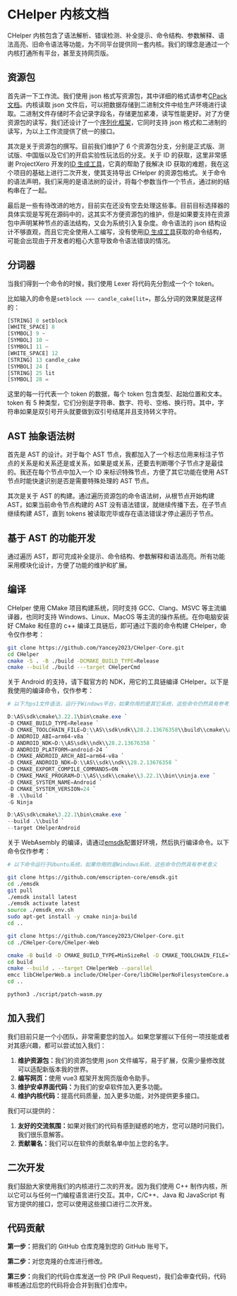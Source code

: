 # CHelper 内核文档

CHelper 内核包含了语法解析、错误检测、补全提示、命令结构、参数解释、语法高亮、旧命令语法等功能，为不同平台提供同一套内核。我们的理念是通过一个内核打通所有平台，甚至支持网页版。

## 资源包

首先讲一下工作流。我们使用 json 格式写资源包，其中详细的格式请参考[CPack 文档](../cpack/cpack)。内核读取 json 文件后，可以把数据存储到二进制文件中给生产环境进行读取。二进制文件存储时不会记录字段名，存储更加紧凑，读写性能更好。对了方便资源包的读写，我们还设计了一个[序列化框架](https://github.com/Yancey2023/serialization)，它同时支持 json 格式和二进制的读写，为以上工作流提供了统一的接口。

其次是关于资源包的撰写。目前我们维护了 6 个资源包分支，分别是正式版、测试版、中国版以及它们的开启实验性玩法后的分支。关于 ID 的获取，这里非常感谢 ProjectXero 开发的[ID 生成工具](https://github.com/XeroAlpha/caidlist)，它真的帮助了我解决 ID 获取的难题，我在这个项目的基础上进行二次开发，使其支持导出 CHelper 的资源包格式。关于命令的语法声明，我们采用的是语法树的设计，将每个参数当作一个节点，通过树的结构串在了一起。

最后是一些有待改进的地方，目前实在还没有空去处理这些事。目前目标选择器的具体实现是写死在源码中的，这其实不方便资源包的维护，但是如果要支持在资源包中声明某种节点的语法结构，又会为系统引入复杂度。命令语法的 json 结构设计不够直观，而且它完全使用人工编写，没有使用[ID 生成工具](https://github.com/XeroAlpha/caidlist)获取的命令结构，可能会出现由于开发者的粗心大意导致命令语法错误的情况。

## 分词器

当我们得到一个命令的时候，我们使用 Lexer 将代码先分割成一个个 token。

比如输入的命令是`setblock ~~~ candle_cake[lit=`，那么分词的效果就是这样的：

```js
[STRING] 0 setblock
[WHITE_SPACE] 8
[SYMBOL] 9 ~
[SYMBOL] 10 ~
[SYMBOL] 11 ~
[WHITE_SPACE] 12
[STRING] 13 candle_cake
[SYMBOL] 24 [
[STRING] 25 lit
[SYMBOL] 28 =
```

这里的每一行代表一个 token 的数据，每个 token 包含类型、起始位置和文本。token 有 5 种类型，它们分别是字符串、数字、符号、空格、换行符。其中，字符串如果是双引号开头就要做到双引号结尾并且支持转义字符。

## AST 抽象语法树

首先是 AST 的设计。对于每个 AST 节点，我都加入了一个标志位用来标注子节点的关系是和关系还是或关系，如果是或关系，还要去判断哪个子节点才是最佳的。我还在每个节点中加入一个 ID 来标识特殊节点，方便了其它功能在使用 AST 节点时能快速识别是否是需要特殊处理的 AST 节点。

其次是关于 AST 的构建。通过遍历资源包的命令语法树，从根节点开始构建 AST，如果当前命令节点构建的 AST 没有语法错误，就继续传播下去，在子节点继续构建 AST，直到 tokens 被读取完毕或存在语法错误才停止遍历子节点。

## 基于 AST 的功能开发

通过遍历 AST，即可完成补全提示、命令结构、参数解释和语法高亮。所有功能采用模块化设计，方便了功能的维护和扩展。

## 编译

CHelper 使用 CMake 项目构建系统，同时支持 GCC、Clang、MSVC 等主流编译器，也同时支持 Windows、Linux、MacOS 等主流的操作系统。在你电脑安装好 CMake 和任意的 c++ 编译工具链后，即可通过下面的命令构建 CHelper，命令仅作参考：

```bash
git clone https://github.com/Yancey2023/CHelper-Core.git
cd CHelper
cmake -S . -B ./build -DCMAKE_BUILD_TYPE=Release
cmake --build ./build ---target CHelperCmd
```

关于 Android 的支持，请下载官方的 NDK，用它的工具链编译 CHelper。以下是我使用的编译命令，仅作参考：

```ps1
# 以下为ps1文件语法，运行于Windows平台，如果你用的是其它系统，这些命令仍然具有参考意义

D:\AS\sdk\cmake\3.22.1\bin\cmake.exe `
-D CMAKE_BUILD_TYPE=Release `
-D CMAKE_TOOLCHAIN_FILE=D:\\AS\\sdk\ndk\\28.2.13676358\\build\\cmake\\android.toolchain.cmake `
-D ANDROID_ABI=arm64-v8a `
-D ANDROID_NDK=D:\\AS\sdk\\ndk\\28.2.13676358 `
-D ANDROID_PLATFORM=android-24 `
-D CMAKE_ANDROID_ARCH_ABI=arm64-v8a `
-D CMAKE_ANDROID_NDK=D:\\AS\\sdk\\ndk\\28.2.13676358 `
-D CMAKE_EXPORT_COMPILE_COMMANDS=ON `
-D CMAKE_MAKE_PROGRAM=D:\\AS\\sdk\\cmake\\3.22.1\\bin\\ninja.exe `
-D CMAKE_SYSTEM_NAME=Android `
-D CMAKE_SYSTEM_VERSION=24 `
-B .\\build `
-G Ninja

D:\AS\sdk\cmake\3.22.1\bin\cmake.exe `
--build .\\build `
--target CHelperAndroid
```

关于 WebAsembly 的编译，请通过[emsdk](https://github.com/emscripten-core/emsdk)配置好环境，然后执行编译命令。以下命令仅作参考：

```bash
# 以下命令运行于Ubuntu系统，如果你用的是Windows系统，这些命令仍然具有参考意义

git clone https://github.com/emscripten-core/emsdk.git
cd ./emsdk
git pull
./emsdk install latest
./emsdk activate latest
source ./emsdk_env.sh
sudo apt-get install -y cmake ninja-build
cd ..

git clone https://github.com/Yancey2023/CHelper-Core.git
cd ./CHelper-Core/CHelper-Web

cmake -B build -D CMAKE_BUILD_TYPE=MinSizeRel -D CMAKE_TOOLCHAIN_FILE="./emsdk/upstream/emscripten/cmake/Modules/Platform/Emscripten.cmake" -G "Ninja"
cd build
cmake --build . --target CHelperWeb --parallel
emcc libCHelperWeb.a include/CHelper-Core/libCHelperNoFilesystemCore.a include/CHelper-Core/include/fmt/libfmt.a include/CHelper-Core/include/spdlog/libspdlog.a include/CHelper-Core/include/xxHash/cmake_unofficial/libxxhash.a -Os -o libCHelperWeb.js -s FILESYSTEM=0 -s DISABLE_EXCEPTION_CATCHING=1 -s ALLOW_MEMORY_GROWTH -s ENVIRONMENT="web" -s EXPORTED_FUNCTIONS="['_init','_release','_onTextChanged','_onSelectionChanged','_getDescription','_getErrorReasons','_getSuggestionSize','_getSuggestion','_getAllSuggestions','_onSuggestionClick','_getSyntaxTokens','_malloc','_free']" -s WASM=1 -s "EXPORTED_RUNTIME_METHODS=[]"
cd ..

python3 ./script/patch-wasm.py
```

## 加入我们

我们目前只是一个小团队，非常需要您的加入。如果您掌握以下任何一项技能或者对其感兴趣，都可以尝试加入我们：

1. <b>维护资源包：</b>我们的资源包使用 json 文件编写，易于扩展，仅需少量修改就可以适配新版本我的世界。
2. <b>编写网页：</b>使用 vue3 框架开发网页版命令助手。
3. <b>维护安卓界面代码：</b>为我们的安卓软件加入更多功能。
4. <b>维护内核代码：</b>提高代码质量，加入更多功能，对外提供更多接口。

我们可以提供的：

1. <b>友好的交流氛围：</b>如果对我们的代码有感到疑惑的地方，您可以随时问我们，我们很乐意解答。
2. <b>贡献署名：</b>我们可以在软件的贡献名单中加上您的名字。

## 二次开发

我们鼓励大家使用我们的内核进行二次的开发。因为我们使用 C++ 制作内核，所以它可以与任何一门编程语言进行交互。其中，C/C++、Java 和 JavaScript 有官方提供的接口，您可以使用这些接口进行二次开发。

## 代码贡献

<b>第一步：</b>把我们的 GitHub 仓库克隆到您的 GitHub 账号下。

<b>第二步：</b>对您克隆的仓库进行修改。

<b>第三步：</b>向我们的代码仓库发送一份 PR (Pull Request)，我们会审查代码，代码审核通过后您的代码将会合并到我们仓库中。
